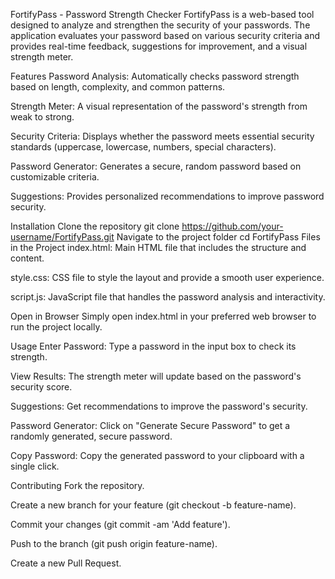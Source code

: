 FortifyPass - Password Strength Checker
FortifyPass is a web-based tool designed to analyze and strengthen the security of your passwords. The application evaluates your password based on various security criteria and provides real-time feedback, suggestions for improvement, and a visual strength meter.

Features
Password Analysis: Automatically checks password strength based on length, complexity, and common patterns.

Strength Meter: A visual representation of the password's strength from weak to strong.

Security Criteria: Displays whether the password meets essential security standards (uppercase, lowercase, numbers, special characters).

Password Generator: Generates a secure, random password based on customizable criteria.

Suggestions: Provides personalized recommendations to improve password security.


Installation
Clone the repository
git clone https://github.com/your-username/FortifyPass.git
Navigate to the project folder
cd FortifyPass
Files in the Project
index.html: Main HTML file that includes the structure and content.

style.css: CSS file to style the layout and provide a smooth user experience.

script.js: JavaScript file that handles the password analysis and interactivity.

Open in Browser
Simply open index.html in your preferred web browser to run the project locally.

Usage
Enter Password: Type a password in the input box to check its strength.

View Results: The strength meter will update based on the password's security score.

Suggestions: Get recommendations to improve the password's security.

Password Generator: Click on "Generate Secure Password" to get a randomly generated, secure password.

Copy Password: Copy the generated password to your clipboard with a single click.

Contributing
Fork the repository.

Create a new branch for your feature (git checkout -b feature-name).

Commit your changes (git commit -am 'Add feature').

Push to the branch (git push origin feature-name).

Create a new Pull Request.
